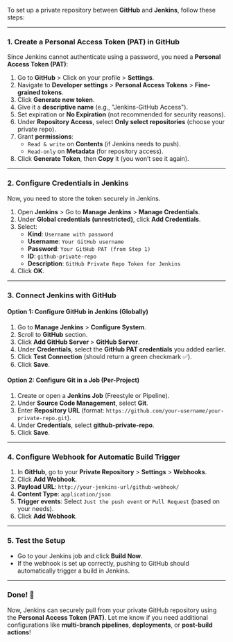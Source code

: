 To set up a private repository between **GitHub** and **Jenkins**, follow these steps:

---

### **1. Create a Personal Access Token (PAT) in GitHub**
Since Jenkins cannot authenticate using a password, you need a **Personal Access Token (PAT)**:

1. Go to **GitHub** > Click on your profile > **Settings**.
2. Navigate to **Developer settings** > **Personal Access Tokens** > **Fine-grained tokens**.
3. Click **Generate new token**.
4. Give it a **descriptive name** (e.g., "Jenkins-GitHub Access").
5. Set expiration or **No Expiration** (not recommended for security reasons).
6. Under **Repository Access**, select **Only select repositories** (choose your private repo).
7. Grant **permissions**:
   - `Read & write` on **Contents** (if Jenkins needs to push).
   - `Read-only` on **Metadata** (for repository access).
8. Click **Generate Token**, then **Copy** it (you won’t see it again).

---

### **2. Configure Credentials in Jenkins**
Now, you need to store the token securely in Jenkins.

1. Open **Jenkins** > Go to **Manage Jenkins** > **Manage Credentials**.
2. Under **Global credentials (unrestricted)**, click **Add Credentials**.
3. Select:
   - **Kind**: `Username with password`
   - **Username**: `Your GitHub username`
   - **Password**: `Your GitHub PAT (from Step 1)`
   - **ID**: `github-private-repo`
   - **Description**: `GitHub Private Repo Token for Jenkins`
4. Click **OK**.

---

### **3. Connect Jenkins with GitHub**
#### **Option 1: Configure GitHub in Jenkins (Globally)**
1. Go to **Manage Jenkins** > **Configure System**.
2. Scroll to **GitHub** section.
3. Click **Add GitHub Server** > **GitHub Server**.
4. Under **Credentials**, select the **GitHub PAT credentials** you added earlier.
5. Click **Test Connection** (should return a green checkmark ✅).
6. Click **Save**.

#### **Option 2: Configure Git in a Job (Per-Project)**
1. Create or open a **Jenkins Job** (Freestyle or Pipeline).
2. Under **Source Code Management**, select **Git**.
3. Enter **Repository URL** (format: `https://github.com/your-username/your-private-repo.git`).
4. Under **Credentials**, select **github-private-repo**.
5. Click **Save**.

---

### **4. Configure Webhook for Automatic Build Trigger**
1. In **GitHub**, go to your **Private Repository** > **Settings** > **Webhooks**.
2. Click **Add Webhook**.
3. **Payload URL**: `http://your-jenkins-url/github-webhook/`
4. **Content Type**: `application/json`
5. **Trigger events**: Select `Just the push event` or `Pull Request` (based on your needs).
6. Click **Add Webhook**.

---

### **5. Test the Setup**
- Go to your Jenkins job and click **Build Now**.
- If the webhook is set up correctly, pushing to GitHub should automatically trigger a build in Jenkins.

---

### **Done! 🚀**
Now, Jenkins can securely pull from your private GitHub repository using the **Personal Access Token (PAT)**. Let me know if you need additional configurations like **multi-branch pipelines**, **deployments**, or **post-build actions**!
